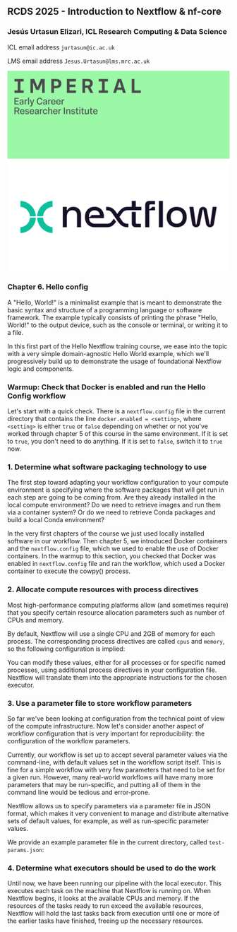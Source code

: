 ## RCDS 2025 - Introduction to Nextflow & nf-core

### Jesús Urtasun Elizari, ICL Research Computing & Data Science

ICL email address `jurtasun@ic.ac.uk`

LMS email address `Jesus.Urtasun@lms.mrc.ac.uk`

<img src="/readme_figures/imperial_ecri.png">
<img src="/readme_figures/nextflow-logo.png">

### Chapter 6. Hello config

A "Hello, World!" is a minimalist example that is meant to demonstrate the basic syntax and structure of a programming language or software framework.
The example typically consists of printing the phrase "Hello, World!" to the output device, such as the console or terminal, or writing it to a file.

In this first part of the Hello Nextflow training course, we ease into the topic with a very simple domain-agnostic Hello World example, 
which we'll progressively build up to demonstrate the usage of foundational Nextflow logic and components.

### Warmup: Check that Docker is enabled and run the Hello Config workflow

Let's start with a quick check. There is a `nextflow.config` file in the current directory that contains the line `docker.enabled = <setting>`, where `<setting>` is either `true` or `false` depending on whether or not you've worked through chapter 5 of this course in the same environment. If it is set to `true`, you don't need to do anything. If it is set to `false`, switch it to `true` now.

### 1. Determine what software packaging technology to use

The first step toward adapting your workflow configuration to your compute environment is specifying where the software packages that will get run in each step are going to be coming from. Are they already installed in the local compute environment? Do we need to retrieve images and run them via a container system? Or do we need to retrieve Conda packages and build a local Conda environment?

In the very first chapters of the course we just used locally installed software in our workflow. 
Then chapter 5, we introduced Docker containers and the `nextflow.config` file, which we used to enable the use of Docker containers.
In the warmup to this section, you checked that Docker was enabled in `nextflow.config` file and ran the workflow, which used a Docker container to execute the cowpy() process.

### 2. Allocate compute resources with process directives

Most high-performance computing platforms allow (and sometimes require) that you specify certain resource allocation parameters such as number of CPUs and memory.

By default, Nextflow will use a single CPU and 2GB of memory for each process. The corresponding process directives are called `cpus` and `memory`, so the following configuration is implied:

You can modify these values, either for all processes or for specific named processes, using additional process directives in your configuration file. Nextflow will translate them into the appropriate instructions for the chosen executor.


### 3. Use a parameter file to store workflow parameters

So far we've been looking at configuration from the technical point of view of the compute infrastructure. Now let's consider another aspect of workflow configuration that is very important for reproducibility: the configuration of the workflow parameters.

Currently, our workflow is set up to accept several parameter values via the command-line, with default values set in the workflow script itself. This is fine for a simple workflow with very few parameters that need to be set for a given run. However, many real-world workflows will have many more parameters that may be run-specific, and putting all of them in the command line would be tedious and error-prone.

Nextflow allows us to specify parameters via a parameter file in JSON format, which makes it very convenient to manage and distribute alternative sets of default values, for example, as well as run-specific parameter values.

We provide an example parameter file in the current directory, called `test-params.json`:

### 4. Determine what executors should be used to do the work

Until now, we have been running our pipeline with the local executor. This executes each task on the machine that Nextflow is running on. When Nextflow begins, it looks at the available CPUs and memory. If the resources of the tasks ready to run exceed the available resources, Nextflow will hold the last tasks back from execution until one or more of the earlier tasks have finished, freeing up the necessary resources.